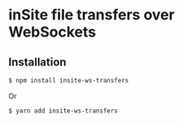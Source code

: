 # inSite file transfers over WebSockets

## Installation

```sh
$ npm install insite-ws-transfers
```

Or

```sh
$ yarn add insite-ws-transfers
```
